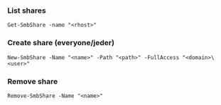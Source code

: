 ### List shares
```
Get-SmbShare -name "<rhost>"
```

### Create share (everyone/jeder)
```
New-SmbShare -Name "<name>" -Path "<path>" -FullAccess "<domain>\<user>"
```

### Remove share
```
Remove-SmbShare -Name "<name>"
```

